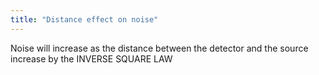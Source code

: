 ```yaml
---
title: "Distance effect on noise"
---
```

Noise will increase as the distance between the detector and the source increase by the INVERSE SQUARE LAW

